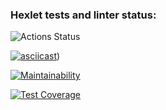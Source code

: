 ### Hexlet tests and linter status:
![Actions Status](/workflows/hexlet-check/badge.svg)

[![asciicast](https://asciinema.org/a/sdOVN0InbJ2voEHjRJUmfOUwb.svg)](https://asciinema.org/a/sdOVN0InbJ2voEHjRJUmfOUwb))

[![Maintainability](https://api.codeclimate.com/v1/badges/52176ab4b00a974ce543/maintainability)](https://codeclimate.com/github/nickolay7/frontend-project-lvl2/maintainability)

[![Test Coverage](https://api.codeclimate.com/v1/badges/52176ab4b00a974ce543/test_coverage)](https://codeclimate.com/github/nickolay7/frontend-project-lvl2/test_coverage)